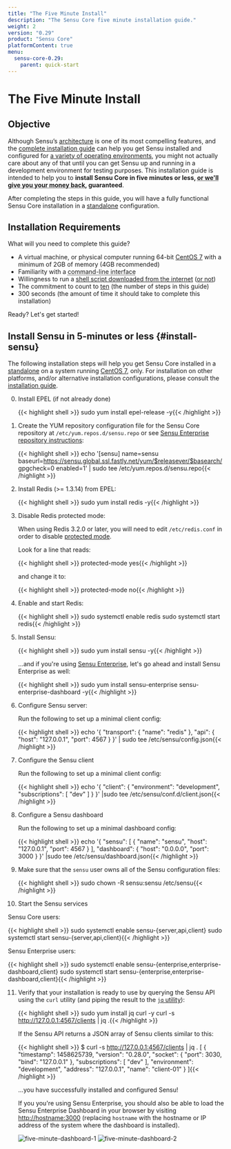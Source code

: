 ```yaml
---
title: "The Five Minute Install"
description: "The Sensu Core five minute installation guide."
weight: 2
version: "0.29"
product: "Sensu Core"
platformContent: true
menu:
  sensu-core-0.29:
    parent: quick-start
---
```

# The Five Minute Install

## Objective

Although Sensu’s [architecture][1] is one of its most compelling features, and
the [complete installation guide][2] can help you get Sensu installed and
configured for [a variety of operating environments][3], you might not actually
care about any of that until you can get Sensu up and running in a development
environment for testing purposes. This installation guide is intended to help
you to **install Sensu Core in five minutes or less, <abbr title='all $0 of it
you paid for that "free as in beer" open source software :)'>or we'll give you
your money back</abbr>, guaranteed**.

After completing the steps in this guide, you will have a fully functional Sensu
Core installation in a [standalone][4] configuration.

## Installation Requirements

What will you need to complete this guide?

- A virtual machine, or physical computer running 64-bit
  [CentOS 7][5] with a minimum of 2GB of memory (4GB recommended)
- Familiarity with a <abbr title='do you even pipe to grep?!'>command-line
  interface</abbr>
- Willingness to run a [shell script downloaded from the internet][6]
  ([or not][7])
- The commitment to count to [ten][8] (the number of steps in this guide)
- 300 seconds (the amount of time it should take to complete this installation)

Ready? Let's get started!

## Install Sensu in 5-minutes or less {#install-sensu}

The following installation steps will help you get Sensu Core installed in a
[standalone][4] on a system running [CentOS 7][5], only. For installation on
other platforms, and/or alternative installation configurations, please consult
the [installation guide](2).

0. Install EPEL (if not already done)

   {{< highlight shell >}}
   sudo yum install epel-release -y{{< /highlight >}}

1. Create the YUM repository configuration file for the Sensu Core repository at
   `/etc/yum.repos.d/sensu.repo` or see [Sensu Enterprise repository instructions][9]:

   {{< highlight shell >}}
   echo '[sensu]
   name=sensu
   baseurl=https://sensu.global.ssl.fastly.net/yum/$releasever/$basearch/
   gpgcheck=0
   enabled=1' | sudo tee /etc/yum.repos.d/sensu.repo{{< /highlight >}}

2. Install Redis (>= 1.3.14) from EPEL:

   {{< highlight shell >}}
   sudo yum install redis -y{{< /highlight >}}

3. Disable Redis protected mode:

   When using Redis 3.2.0 or later, you will need to edit `/etc/redis.conf` in
   order to disable [protected mode][redis-security].

   Look for a line that reads:

   {{< highlight shell >}}
   protected-mode yes{{< /highlight >}}

   and change it to:

   {{< highlight shell >}}
   protected-mode no{{< /highlight >}}

4. Enable and start Redis:

   {{< highlight shell >}}
   sudo systemctl enable redis
   sudo systemctl start redis{{< /highlight >}}

5. Install Sensu:

   {{< highlight shell >}}
   sudo yum install sensu -y{{< /highlight >}}

   ...and if you're using [Sensu Enterprise][9], let's go ahead and install
   Sensu Enterprise as well:

   {{< highlight shell >}}
   sudo yum install sensu-enterprise sensu-enterprise-dashboard -y{{< /highlight >}}

6. Configure Sensu server:

   Run the following to set up a minimal client config:

   {{< highlight shell >}}
   echo '{
     "transport": {
       "name": "redis"
     },
     "api": {
       "host": "127.0.0.1",
       "port": 4567
     }
   }' | sudo tee /etc/sensu/config.json{{< /highlight >}}

7. Configure the Sensu client

   Run the following to set up a minimal client config:

   {{< highlight shell >}}
   echo '{
     "client": {
       "environment": "development",
       "subscriptions": [
         "dev"
       ]
     }
   }' |sudo tee /etc/sensu/conf.d/client.json{{< /highlight >}}

8. Configure a Sensu dashboard

   Run the following to set up a minimal dashboard config:

   {{< highlight shell >}}
   echo '{
     "sensu": [
       {
         "name": "sensu",
         "host": "127.0.0.1",
         "port": 4567
       }
     ],
     "dashboard": {
       "host": "0.0.0.0",
       "port": 3000
     }
   }' |sudo tee /etc/sensu/dashboard.json{{< /highlight >}}

9. Make sure that the `sensu` user owns all of the Sensu configuration files:

   {{< highlight shell >}}
   sudo chown -R sensu:sensu /etc/sensu{{< /highlight >}}

10. Start the Sensu services

   Sensu Core users:

   {{< highlight shell >}}
   sudo systemctl enable sensu-{server,api,client}
   sudo systemctl start sensu-{server,api,client}{{< /highlight >}}

   Sensu Enterprise users:

   {{< highlight shell >}}
   sudo systemctl enable sensu-{enterprise,enterprise-dashboard,client}
   sudo systemctl start sensu-{enterprise,enterprise-dashboard,client}{{< /highlight >}}

11. Verify that your installation is ready to use by querying the Sensu API
    using the `curl` utility (and piping the result to the [`jq` utility][10]):

    {{< highlight shell >}}
    sudo yum install jq curl -y
    curl -s http://127.0.0.1:4567/clients | jq .{{< /highlight >}}

    If the Sensu API returns a JSON array of Sensu clients similar to this:

    {{< highlight shell >}}
    $ curl -s http://127.0.0.1:4567/clients | jq .
    [
      {
        "timestamp": 1458625739,
        "version": "0.28.0",
        "socket": {
          "port": 3030,
          "bind": "127.0.0.1"
        },
        "subscriptions": [
          "dev"
        ],
        "environment": "development",
        "address": "127.0.0.1",
        "name": "client-01"
      }
    ]{{< /highlight >}}

    ...you have successfully installed and configured Sensu!

    If you you're using Sensu Enterprise, you should also be able to load the
    Sensu Enterprise Dashboard in your browser by visiting
    [http://hostname:3000](http://hostname:3000) (replacing `hostname` with the
    hostname or IP address of the system where the dashboard is installed).

    ![five-minute-dashboard-1](/images/five-minute-dashboard-1.png)
    ![five-minute-dashboard-2](/images/five-minute-dashboard-2.png)

[1]:  ../../overview/architecture/
[2]:  ../../installation/overview/
[3]:  ../../installation/installation-strategies/
[4]:  ../../installation/installation-strategies/#standalone
[5]:  https://wiki.centos.org/Manuals/ReleaseNotes/CentOS7
[6]:  http://github.com/sensu/sensu-bash
[7]:  ../../platforms/sensu-on-rhel-centos/#install-sensu-core-repository
[8]:  https://www.youtube.com/watch?v=J2D1XF40-ok
[9]:  ../../platforms/sensu-on-rhel-centos/#install-sensu-enterprise-repository
[10]: https://stedolan.github.io/jq/
[redis-security]: https://redis.io/topics/security